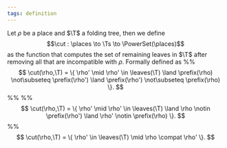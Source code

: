 ```yaml
---
tags: definition
---
```

Let $\rho$ be a place and $\T$ a folding tree, then we define
$$\cut : \places \to \Ts \to \PowerSet(\places)$$
as the function that computes the set of remaining leaves in $\T$ after removing all that are incompatible with $\rho$. Formally defined as
%%$$
\cut(\rho,\T) = \{ \rho' \mid \rho' \in \leaves(\T) \land \prefix(\rho) \not\subseteq \prefix(\rho') \land \prefix(\rho') \not\subseteq \prefix(\rho) \}.
$$%%
%%$$
\cut(\rho,\T) = \{ \rho' \mid \rho' \in \leaves(\T) \land \rho \notin \prefix(\rho') \land \rho' \notin \prefix(\rho) \}.
$$%%
$$
\cut(\rho,\T) = \{ \rho' \in \leaves(\T) \mid \rho \compat \rho' \}.
$$

